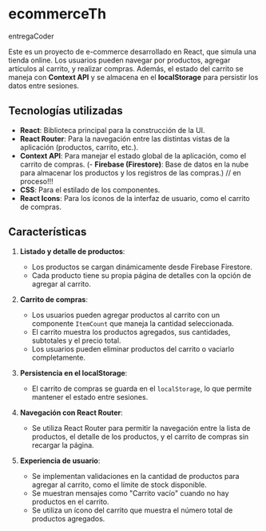 # ecommerceTh
 entregaCoder

Este es un proyecto de e-commerce desarrollado en React, que simula una tienda online. Los usuarios pueden navegar por productos, agregar artículos al carrito, y realizar compras. Además, el estado del carrito se maneja con **Context API** y se almacena en el **localStorage** para persistir los datos entre sesiones.

## Tecnologías utilizadas

- **React**: Biblioteca principal para la construcción de la UI.
- **React Router**: Para la navegación entre las distintas vistas de la aplicación (productos, carrito, etc.).
- **Context API**: Para manejar el estado global de la aplicación, como el carrito de compras.
(- **Firebase (Firestore)**: Base de datos en la nube para almacenar los productos y los registros de las compras.) // en proceso!!!
- **CSS**: Para el estilado de los componentes.
- **React Icons**: Para los íconos de la interfaz de usuario, como el carrito de compras.

## Características

1. **Listado y detalle de productos**:
   - Los productos se cargan dinámicamente desde Firebase Firestore.
   - Cada producto tiene su propia página de detalles con la opción de agregar al carrito.

2. **Carrito de compras**:
   - Los usuarios pueden agregar productos al carrito con un componente `ItemCount` que maneja la cantidad seleccionada.
   - El carrito muestra los productos agregados, sus cantidades, subtotales y el precio total.
   - Los usuarios pueden eliminar productos del carrito o vaciarlo completamente.

3. **Persistencia en el localStorage**:
   - El carrito de compras se guarda en el `localStorage`, lo que permite mantener el estado entre sesiones.

4. **Navegación con React Router**:
   - Se utiliza React Router para permitir la navegación entre la lista de productos, el detalle de los productos, y el carrito de compras sin recargar la página.

5. **Experiencia de usuario**:
   - Se implementan validaciones en la cantidad de productos para agregar al carrito, como el límite de stock disponible.
   - Se muestran mensajes como "Carrito vacío" cuando no hay productos en el carrito.
   - Se utiliza un ícono del carrito que muestra el número total de productos agregados.


